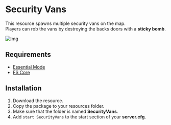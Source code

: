 # Security Vans

This resource spawns multiple security vans on the map.    
Players can rob the vans by destroying the backs doors with a **sticky bomb**.

![img](https://vignette1.wikia.nocookie.net/gtawiki/images/9/9f/Stockade-GTAV-Front.png)

## Requirements
- [Essential Mode](https://forum.fivem.net/t/release-essentialmode-base)
- [FS Core](https://github.com/FiveM-Scripts/fs_core)

## Installation

1. Download the resource.
2. Copy the package to your resources folder.
3. Make sure that the folder is named **SecurityVans**.
4. Add `start SecurityVans` to the start section of your **server.cfg**.
